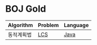 # BOJ Gold

| Algorithm | Problem | Language |
|-----------|---------|----------|
| 동적계획법 | [LCS](https://www.acmicpc.net/problem/9251) | [Java](./BOJ9251.java) |
